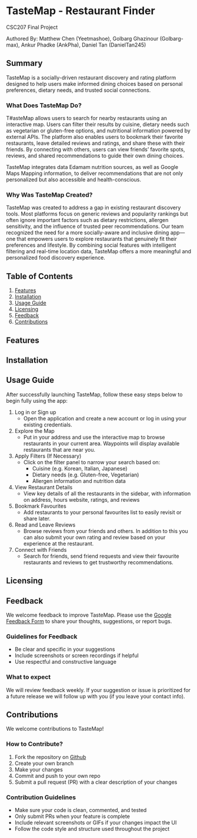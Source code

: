 # TasteMap - Restaurant Finder 
CSC207 Final Project

Authored By: Matthew Chen (Yeetmashoe), Golbarg Ghazinour (Golbarg-max), Ankur Phadke (AnkPha), Daniel Tan (DanielTan245)

## Summary 
TasteMap is a socially-driven restaurant discovery and rating platform designed to help users make informed dining choices based on personal preferences, dietary needs, and trusted social connections.
  
### What Does TasteMap Do?
T#asteMap allows users to search for nearby restaurants using an interactive map. Users can filter their results by cuisine, dietary needs such as vegetarian or gluten-free options, and nutritional information powered by external APIs. The platform also enables users to bookmark their favorite restaurants, leave detailed reviews and ratings, and share these with their friends. By connecting with others, users can view friends’ favorite spots, reviews, and shared recommendations to guide their own dining choices.

TasteMap integrates data Edamam nutrition sources, as well as Google Maps Mapping information, to deliver recommendations that are not only personalized but also accessible and health-conscious.
  
### Why Was TasteMap Created?
TasteMap was created to address a gap in existing restaurant discovery tools. Most platforms focus on generic reviews and popularity rankings but often ignore important factors such as dietary restrictions, allergen sensitivity, and the influence of trusted peer recommendations. Our team recognized the need for a more socially-aware and inclusive dining app—one that empowers users to explore restaurants that genuinely fit their preferences and lifestyle. By combining social features with intelligent filtering and real-time location data, TasteMap offers a more meaningful and personalized food discovery experience.

## Table of Contents
1. [Features](#features)
2. [Installation](#installation)
3. [Usage Guide](#usage-guide)
4. [Licensing](#licensing)
5. [Feedback](#feedback)
6. [Contributions](#contributions)

## Features

## Installation

## Usage Guide
After successfully launching TasteMap, follow these easy steps below to begin fully using the app:
1. Log in or Sign up 
   * Open the application and create a new account or log in using your existing credentials.
2. Explore the Map
   * Put in your address and use the interactive map to browse restaurants in your current area. Waypoints will display available restaurants that are near you.
3. Apply Filters (If Necessary)
   * Click on the filter panel to narrow your search based on:
     * Cuisine (e.g. Korean, Italian, Japanese)
     * Dietary needs (e.g. Gluten-free, Vegetarian)
     * Allergen information and nutrition data 
4. View Restaurant Details 
   * View key details of all the restaurants in the sidebar, with information on address, hours website, ratings, and reviews
5. Bookmark Favourites
   * Add restaurants to your personal favourites list to easily revisit or share later.
6. Read and Leave Reviews 
   * Browse reviews from your friends and others. In addition to this you can also submit your own rating and review based on your experience at the restaurant.
7. Connect with Friends
   * Search for friends, send friend requests and view their favourite restaurants and reviews to get trustworthy recommendations. 

## Licensing

## Feedback
We welcome feedback to improve TasteMap. Please use the [Google Feedback Form](https://docs.google.com/forms/d/e/1FAIpQLScWictV0tHsR76KfNOf8aDTFHIuKvB67IebVwYVZ2d3Vh0zIw/viewform?usp=header) to share your thoughts, suggestions, or report bugs.
### Guidelines for Feedback
* Be clear and specific in your suggestions
* Include screenshots or screen recordings if helpful
* Use respectful and constructive language
### What to expect
We will review feedback weekly. If your suggestion or issue is prioritized for a future release we will follow up with you (if you leave your contact info).

## Contributions
We welcome contributions to TasteMap!

### How to Contribute?
1. Fork the repository on [Github](https://github.com/AnkPha/csc207-group-16-project)
2. Create your own branch
3. Make your changes 
4. Commit and push to your own repo
5. Submit a pull request (PR) with a clear description of your changes

### Contribution Guidelines
* Make sure your code is clean, commented, and tested
* Only submit PRs when your feature is complete
* Include relevant screenshots or GIFs if your changes impact the UI
* Follow the code style and structure used throughout the project